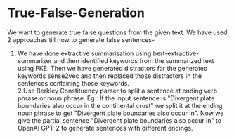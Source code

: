 # True-False-Generation
We want to generate true false questions from the given text. We have used 2 approaches till now to generate false sentences-
1. We have done extractive summarisation using bert-extractive-summarizer and then identified keywords from the summarized text using PKE.
Then we have generated distractors for the generated keywords sense2vec and then replaced those distractors in the sentences containing those keywords.<br>
2.Use Berkley Constituency parser to split a sentence at ending verb phrase or noun phrase. Eg : If the input sentence is "Divergent plate boundaries also occur in the continental crust" we split it at the ending noun phrase to get "Divergent plate boundaries also occur in". Now we give the partial sentence "Divergent plate boundaries also occur in" to OpenAI GPT-2 to generate sentences with different endings.
